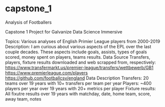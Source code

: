 # capstone_1
Analysis of Footballers

Capstone 1 Project for Galvanize Data Science Immersive

Topics:
Various analyses of English Primier League players from 2000-2019
Description:
I am curious about various aspects of the EPL over the last couple decades. These aspects include goals, assists, types of goals scored, money spent on players, teams results. 
Data Source
Transfers, players, fixture results downloaded and web scrapped from, respectively: 
https://www.transfermarkt.us/premier-league/transfers/wettbewerb/GB1
https://www.premierleague.com/players
https://github.com/footballcsv/england
Data Description
Transfers: 20 teams over 19 years with 10+ transfers per team per year
Players: ~400 players per year over 19 years with 20+ metrics per player
Fixture results: All fixutre results over 19 years with matchday, date, home team, score, away team, notes
